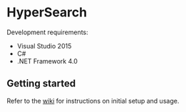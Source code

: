 # HyperSearch

Development requirements:
 
* Visual Studio 2015
* C#
* .NET Framework 4.0

## Getting started

Refer to the [wiki]( https://github.com/pietie/HyperSearch/wiki "HyperSearch Wiki") for instructions on initial setup and usage.


